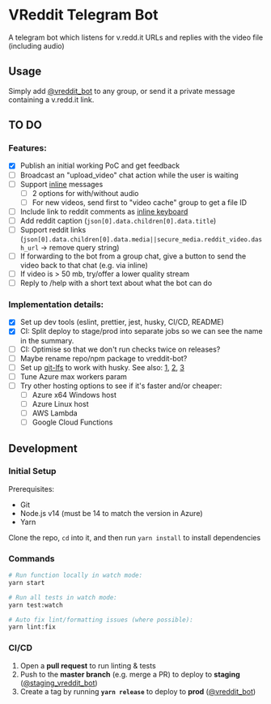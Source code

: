 # VReddit Telegram Bot

A telegram bot which listens for v.redd.it URLs and replies with the video file (including audio)

## Usage

Simply add [@vreddit_bot](https://t.me/vreddit_bot) to any group, or send it a private message containing a v.redd.it link.

## TO DO

### Features:

- [x] Publish an initial working PoC and get feedback
- [ ] Broadcast an "upload_video" chat action while the user is waiting
- [ ] Support [inline](https://core.telegram.org/bots/api#inline-mode) messages
  - [ ] 2 options for with/without audio
  - [ ] For new videos, send first to "video cache" group to get a file ID
- [ ] Include link to reddit comments as [inline keyboard](https://core.telegram.org/bots/2-0-intro#new-inline-keyboards)
- [ ] Add reddit caption (`json[0].data.children[0].data.title`)
- [ ] Support reddit links (`json[0].data.children[0].data.media||secure_media.reddit_video.dash_url` -> remove query string)
- [ ] If forwarding to the bot from a group chat, give a button to send the video back to that chat (e.g. via inline)
- [ ] If video is > 50 mb, try/offer a lower quality stream
- [ ] Reply to /help with a short text about what the bot can do

### Implementation details:

- [x] Set up dev tools (eslint, prettier, jest, husky, CI/CD, README)
- [x] CI: Split deploy to stage/prod into separate jobs so we can see the name in the summary.
- [ ] CI: Optimise so that we don't run checks twice on releases?
- [ ] Maybe rename repo/npm package to vreddit-bot?
- [ ] Set up [git-lfs](https://git-lfs.github.com/) to work with husky. See also: [1], [2], [3]
- [ ] Tune Azure max workers param
- [ ] Try other hosting options to see if it's faster and/or cheaper:
  - [ ] Azure x64 Windows host
  - [ ] Azure Linux host
  - [ ] AWS Lambda
  - [ ] Google Cloud Functions

[1]: https://dev.to/mbelsky/pair-husky-with-git-lfs-in-your-javascript-project-2kh0
[2]: https://github.com/typicode/husky/issues/108
[3]: https://docs.github.com/en/free-pro-team@latest/github/managing-large-files/working-with-large-files

## Development

### Initial Setup

Prerequisites:

- Git
- Node.js v14 (must be 14 to match the version in Azure)
- Yarn

Clone the repo, `cd` into it, and then run `yarn install` to install dependencies

### Commands

```sh
# Run function locally in watch mode:
yarn start

# Run all tests in watch mode:
yarn test:watch

# Auto fix lint/formatting issues (where possible):
yarn lint:fix
```

### CI/CD

1. Open a **pull request** to run linting & tests
1. Push to the **master branch** (e.g. merge a PR) to deploy to **staging** ([@staging_vreddit_bot](https://t.me/staging_vreddit_bot))
1. Create a tag by running **`yarn release`** to deploy to **prod** ([@vreddit_bot](https://t.me/vreddit_bot))

